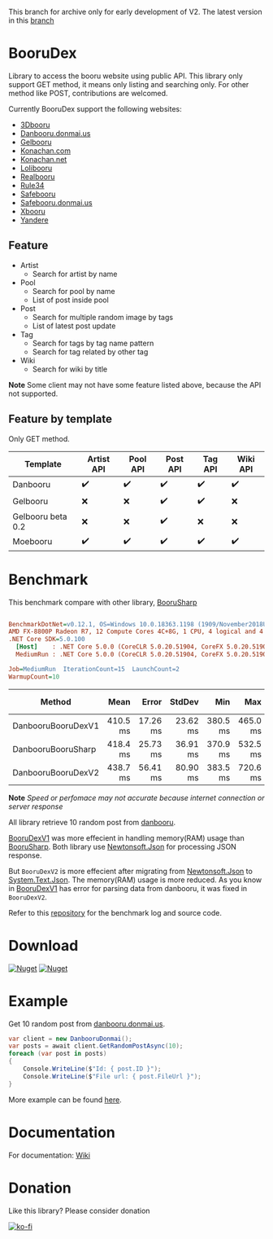 This branch for archive only for early development of V2. The latest version in this [branch](https://github.com/Shiroechi/BooruDex/tree/main)

# BooruDex

Library to access the booru website using public API. 
This library only support GET method, it means only listing and searching only. 
For other method like POST, contributions are welcomed.

Currently BooruDex support the following websites:
- [3Dbooru](http://behoimi.org/)
- [Danbooru.donmai.us](https://danbooru.donmai.us/)
- [Gelbooru](http://gelbooru.com/)
- [Konachan.com](http://konachan.com/)
- [Konachan.net](http://konachan.net/)
- [Lolibooru](http://lolibooru.moe/)
- [Realbooru](http://realbooru.com/)
- [Rule34](https://rule34.xxx/)
- [Safebooru](https://safebooru.org/)
- [Safebooru.donmai.us](http://safebooru.donmai.us/)
- [Xbooru](https://xbooru.com/)
- [Yandere](https://yande.re/)

## Feature 
- Artist
  - Search for artist by name
- Pool
  - Search for pool by name 
  - List of post inside pool
- Post
  - Search for multiple random image by tags
  - List of latest post update
- Tag
  - Search for tags by tag name pattern
  - Search for tag related by other tag
- Wiki
  - Search for wiki by title

**Note**
Some client may not have some feature listed above, because the API not supported.

## Feature by template

Only GET method.

| Template | Artist API | Pool API | Post API | Tag API | Wiki API |
| --- | --- | --- | --- | --- | --- |
| Danbooru | ✔️ | ✔️ | ✔️ | ✔️ | ✔️ |
| Gelbooru | ❌ | ❌ | ✔️ | ✔️ | ❌ |
| Gelbooru beta 0.2 | ❌ | ❌ | ✔️ | ❌ | ❌ |
| Moebooru | ✔️ | ✔️ | ✔️ | ✔️ | ✔️ |

# Benchmark

This benchmark compare with other library, [BooruSharp](https://github.com/Xwilarg/BooruSharp)

``` ini

BenchmarkDotNet=v0.12.1, OS=Windows 10.0.18363.1198 (1909/November2018Update/19H2)
AMD FX-8800P Radeon R7, 12 Compute Cores 4C+8G, 1 CPU, 4 logical and 4 physical cores
.NET Core SDK=5.0.100
  [Host]    : .NET Core 5.0.0 (CoreCLR 5.0.20.51904, CoreFX 5.0.20.51904), X64 RyuJIT
  MediumRun : .NET Core 5.0.0 (CoreCLR 5.0.20.51904, CoreFX 5.0.20.51904), X64 RyuJIT

Job=MediumRun  IterationCount=15  LaunchCount=2  
WarmupCount=10  

```
|             Method |     Mean |    Error |   StdDev |      Min |      Max | Rank | Gen 0 | Gen 1 | Gen 2 | Allocated |
|------------------- |---------:|---------:|---------:|---------:|---------:|-----:|------:|------:|------:|----------:|
| DanbooruBooruDexV1 | 410.5 ms | 17.26 ms | 23.62 ms | 380.5 ms | 465.0 ms |    1 |     - |     - |     - |  253.5 KB |
| DanbooruBooruSharp | 418.4 ms | 25.73 ms | 36.91 ms | 370.9 ms | 532.5 ms |    1 |     - |     - |     - | 344.31 KB |
| DanbooruBooruDexV2 | 438.7 ms | 56.41 ms | 80.90 ms | 383.5 ms | 720.6 ms |    1 |     - |     - |     - |  68.76 KB |

**Note**
*Speed or perfomace may not accurate because internet connection or server response*

All library retrieve 10 random post from [danbooru](https://danbooru.donmai.us/).

[BooruDexV1](https://www.nuget.org/packages/BooruDex/1.0.0) was more effecient in handling memory(RAM) usage than [BooruSharp](https://github.com/Xwilarg/BooruSharp). 
Both library use [Newtonsoft.Json](https://github.com/JamesNK/Newtonsoft.Json) for processing JSON response. 

But `BooruDexV2` is more effecient after migrating from [Newtonsoft.Json](https://github.com/JamesNK/Newtonsoft.Json) to [System.Text.Json](https://www.nuget.org/packages/System.Text.Json). The memory(RAM) usage is more reduced. 
As you know in [BooruDexV1](https://www.nuget.org/packages/BooruDex/1.0.0) has error for parsing data from danbooru, it was fixed in `BooruDexV2`.

Refer to this [repository](https://github.com/Shiroechi/BooruDex.Test) for the benchmark log and source code.

# Download

[![Nuget](https://img.shields.io/nuget/v/BooruDex?label=BooruDex)](https://www.nuget.org/packages/BooruDex)
[![Nuget](https://img.shields.io/nuget/v/Litdex.Security.RNG?label=Litdex.Security.RNG)](https://www.nuget.org/packages/Litdex.Security.RNG)

# Example

Get 10 random post from [danbooru.donmai.us](https://danbooru.donmai.us/).

```C#
var client = new DanbooruDonmai();
var posts = await client.GetRandomPostAsync(10);
foreach (var post in posts)
{
    Console.WriteLine($"Id: { post.ID }");
    Console.WriteLine($"File url: { post.FileUrl }");
}
```

More example can be found [here](https://github.com/Shiroechi/BooruDex/wiki/Example).

# Documentation

For documentation: [Wiki](https://github.com/Shiroechi/BooruDex/wiki)

# Donation

Like this library? Please consider donation

[![ko-fi](https://www.ko-fi.com/img/githubbutton_sm.svg)](https://ko-fi.com/X8X81SP2L)
